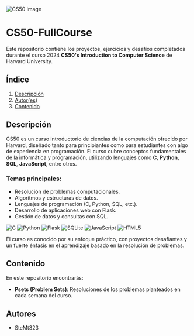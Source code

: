 ![CS50 image](https://is1-ssl.mzstatic.com/image/thumb/Purple116/v4/37/a4/71/37a4710b-0d4d-4ced-a438-81c3e9dd1983/App_Icon-marketing.lsr/1200x630bb.png)


# CS50-FullCourse

Este repositorio contiene los proyectos, ejercicios y desafíos completados durante el curso 2024
**CS50's Introduction to Computer Science** de Harvard University.

## Índice

1. [Descripción](#descripción)
2. [Autor(es)](#autores)
3. [Contenido](#contenido)
   
## Descripción

CS50 es un curso introductorio de ciencias de la computación ofrecido por Harvard, diseñado tanto para principiantes como para estudiantes con algo de experiencia en programación. El curso cubre conceptos fundamentales de la informática y programación, utilizando lenguajes como **C**, **Python**, **SQL**, **JavaScript**, entre otros. 

### Temas principales:
- Resolución de problemas computacionales.
- Algoritmos y estructuras de datos.
- Lenguajes de programación (C, Python, SQL, etc.).
- Desarrollo de aplicaciones web con Flask.
- Gestión de datos y consultas con SQL.

![C](https://img.shields.io/badge/c-%2300599C.svg?style=for-the-badge&logo=c&logoColor=white)
![Python](https://img.shields.io/badge/python-3670A0?style=for-the-badge&logo=python&logoColor=ffdd54)
![Flask](https://img.shields.io/badge/flask-%23000.svg?style=for-the-badge&logo=flask&logoColor=white)
![SQLite](https://img.shields.io/badge/sqlite-%2307405e.svg?style=for-the-badge&logo=sqlite&logoColor=white)
![JavaScript](https://img.shields.io/badge/javascript-%23323330.svg?style=for-the-badge&logo=javascript&logoColor=%23F7DF1E)
![HTML5](https://img.shields.io/badge/html5-%23E34F26.svg?style=for-the-badge&logo=html5&logoColor=white)


El curso es conocido por su enfoque práctico, con proyectos desafiantes y un fuerte énfasis en el aprendizaje basado en la resolución de problemas.

## Contenido 

En este repositorio encontrarás:
- **Psets (Problem Sets)**: Resoluciones de los problemas planteados en cada semana del curso.


## Autores

- SteMt323
